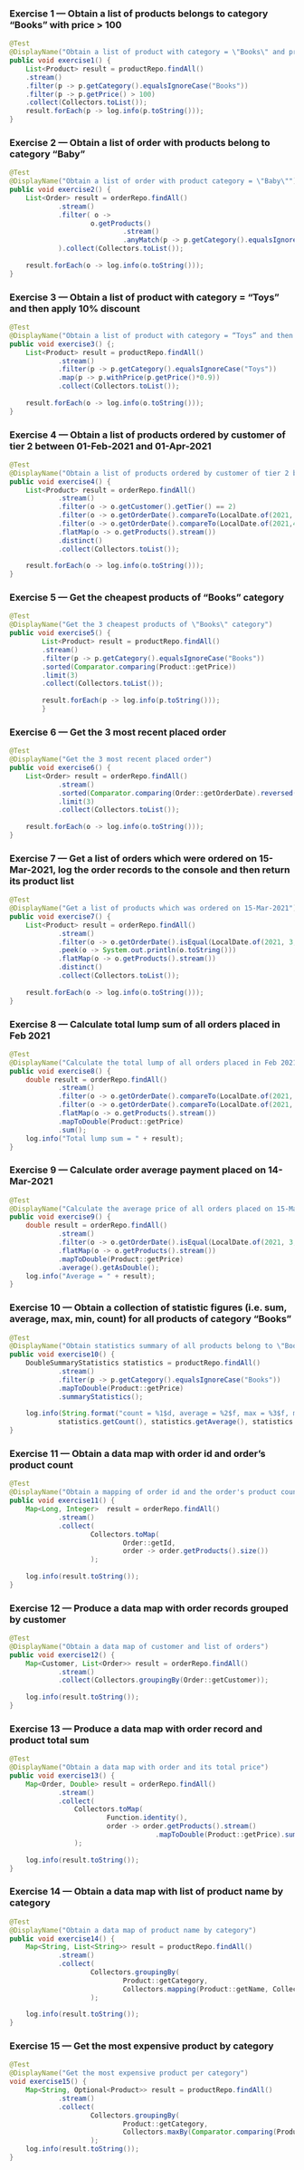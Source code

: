 ### Exercise 1 — Obtain a list of products belongs to category “Books” with price > 100
```java
@Test
@DisplayName("Obtain a list of product with category = \"Books\" and price > 100")
public void exercise1() {
    List<Product> result = productRepo.findAll()
    .stream()
    .filter(p -> p.getCategory().equalsIgnoreCase("Books"))
    .filter(p -> p.getPrice() > 100)
    .collect(Collectors.toList());
    result.forEach(p -> log.info(p.toString()));
}
```
### Exercise 2 — Obtain a list of order with products belong to category “Baby” 
```java
@Test
@DisplayName("Obtain a list of order with product category = \"Baby\"")
public void exercise2() {
    List<Order> result = orderRepo.findAll()
            .stream()
            .filter( o ->
                    o.getProducts()
                            .stream()
                            .anyMatch(p -> p.getCategory().equalsIgnoreCase("Baby"))
            ).collect(Collectors.toList());
    
    result.forEach(o -> log.info(o.toString()));
}
```

### Exercise 3 — Obtain a list of product with category = “Toys” and then apply 10% discount 
```java
@Test
@DisplayName("Obtain a list of product with category = “Toys” and then apply 10% discount\"")
public void exercise3() {;
    List<Product> result = productRepo.findAll()
            .stream()
            .filter(p -> p.getCategory().equalsIgnoreCase("Toys"))
            .map(p -> p.withPrice(p.getPrice()*0.9))
            .collect(Collectors.toList());
    
    result.forEach(o -> log.info(o.toString()));
}
```

### Exercise 4 — Obtain a list of products ordered by customer of tier 2 between 01-Feb-2021 and 01-Apr-2021
```java
@Test
@DisplayName("Obtain a list of products ordered by customer of tier 2 between 01-Feb-2021 and 01-Apr-2021")
public void exercise4() {
    List<Product> result = orderRepo.findAll()
            .stream()
            .filter(o -> o.getCustomer().getTier() == 2)
            .filter(o -> o.getOrderDate().compareTo(LocalDate.of(2021, 2, 1)) >= 0)
            .filter(o -> o.getOrderDate().compareTo(LocalDate.of(2021,4,1)) <= 0)
            .flatMap(o -> o.getProducts().stream())
            .distinct()
            .collect(Collectors.toList());
    
    result.forEach(o -> log.info(o.toString()));
}
```

### Exercise 5 — Get the cheapest products of “Books” category   
```java
@Test
@DisplayName("Get the 3 cheapest products of \"Books\" category")
public void exercise5() {
        List<Product> result = productRepo.findAll()
        .stream()
        .filter(p -> p.getCategory().equalsIgnoreCase("Books"))
        .sorted(Comparator.comparing(Product::getPrice))
        .limit(3)
        .collect(Collectors.toList());
        
        result.forEach(p -> log.info(p.toString()));
        }
```

### Exercise 6 — Get the 3 most recent placed order
```java
@Test
@DisplayName("Get the 3 most recent placed order")
public void exercise6() {
    List<Order> result = orderRepo.findAll()
            .stream()
            .sorted(Comparator.comparing(Order::getOrderDate).reversed())
            .limit(3)
            .collect(Collectors.toList());
    
    result.forEach(o -> log.info(o.toString()));
}
```

### Exercise 7 — Get a list of orders which were ordered on 15-Mar-2021, log the order records to the console and then return its product list
```java
@Test
@DisplayName("Get a list of products which was ordered on 15-Mar-2021")
public void exercise7() {
    List<Product> result = orderRepo.findAll()
            .stream()
            .filter(o -> o.getOrderDate().isEqual(LocalDate.of(2021, 3, 15)))
            .peek(o -> System.out.println(o.toString()))
            .flatMap(o -> o.getProducts().stream())
            .distinct()
            .collect(Collectors.toList());
    
    result.forEach(o -> log.info(o.toString()));
}
```

### Exercise 8 — Calculate total lump sum of all orders placed in Feb 2021 
```java
@Test
@DisplayName("Calculate the total lump of all orders placed in Feb 2021")
public void exercise8() {
    double result = orderRepo.findAll()
            .stream()
            .filter(o -> o.getOrderDate().compareTo(LocalDate.of(2021, 2, 1)) >= 0)
            .filter(o -> o.getOrderDate().compareTo(LocalDate.of(2021, 3, 1)) < 0)
            .flatMap(o -> o.getProducts().stream())
            .mapToDouble(Product::getPrice)
            .sum();
    log.info("Total lump sum = " + result);
}
```

### Exercise 9 — Calculate order average payment placed on 14-Mar-2021 
```java
@Test
@DisplayName("Calculate the average price of all orders placed on 15-Mar-2021")
public void exercise9() {
    double result = orderRepo.findAll()
            .stream()
            .filter(o -> o.getOrderDate().isEqual(LocalDate.of(2021, 3, 15)))
            .flatMap(o -> o.getProducts().stream())
            .mapToDouble(Product::getPrice)
            .average().getAsDouble();
    log.info("Average = " + result);
}
```

### Exercise 10 — Obtain a collection of statistic figures (i.e. sum, average, max, min, count) for all products of category “Books” 
```java
@Test
@DisplayName("Obtain statistics summary of all products belong to \"Books\" category")
public void exercise10() {
    DoubleSummaryStatistics statistics = productRepo.findAll()
            .stream()
            .filter(p -> p.getCategory().equalsIgnoreCase("Books"))
            .mapToDouble(Product::getPrice)
            .summaryStatistics();
    
    log.info(String.format("count = %1$d, average = %2$f, max = %3$f, min = %4$f, sum = %5$f",
            statistics.getCount(), statistics.getAverage(), statistics.getMax(), statistics.getMin(), statistics.getSum()));
}
```

### Exercise 11 — Obtain a data map with order id and order’s product count 
```java
@Test
@DisplayName("Obtain a mapping of order id and the order's product count")
public void exercise11() {
    Map<Long, Integer>  result = orderRepo.findAll()
            .stream()
            .collect(
                    Collectors.toMap(
                            Order::getId,
                            order -> order.getProducts().size())
                    );
    
    log.info(result.toString());
}
```

### Exercise 12 — Produce a data map with order records grouped by customer 
```java
@Test
@DisplayName("Obtain a data map of customer and list of orders")
public void exercise12() {
    Map<Customer, List<Order>> result = orderRepo.findAll()
            .stream()
            .collect(Collectors.groupingBy(Order::getCustomer));
    
    log.info(result.toString());
}
```

### Exercise 13 — Produce a data map with order record and product total sum
```java
@Test
@DisplayName("Obtain a data map with order and its total price")
public void exercise13() {
    Map<Order, Double> result = orderRepo.findAll()
            .stream()
            .collect(
                Collectors.toMap(
                        Function.identity(),
                        order -> order.getProducts().stream()
                                    .mapToDouble(Product::getPrice).sum())
                );
    
    log.info(result.toString());
}
```

### Exercise 14 — Obtain a data map with list of product name by category
```java
@Test
@DisplayName("Obtain a data map of product name by category")
public void exercise14() {
    Map<String, List<String>> result = productRepo.findAll()
            .stream()
            .collect(
                    Collectors.groupingBy(
                            Product::getCategory,
                            Collectors.mapping(Product::getName, Collectors.toList()))
                    );
    
    log.info(result.toString());
}
```

### Exercise 15 — Get the most expensive product by category
```java
@Test
@DisplayName("Get the most expensive product per category")
void exercise15() {
    Map<String, Optional<Product>> result = productRepo.findAll()
            .stream()
            .collect(
                    Collectors.groupingBy(
                            Product::getCategory,
                            Collectors.maxBy(Comparator.comparing(Product::getPrice)))
                    );
    log.info(result.toString());
}
```
